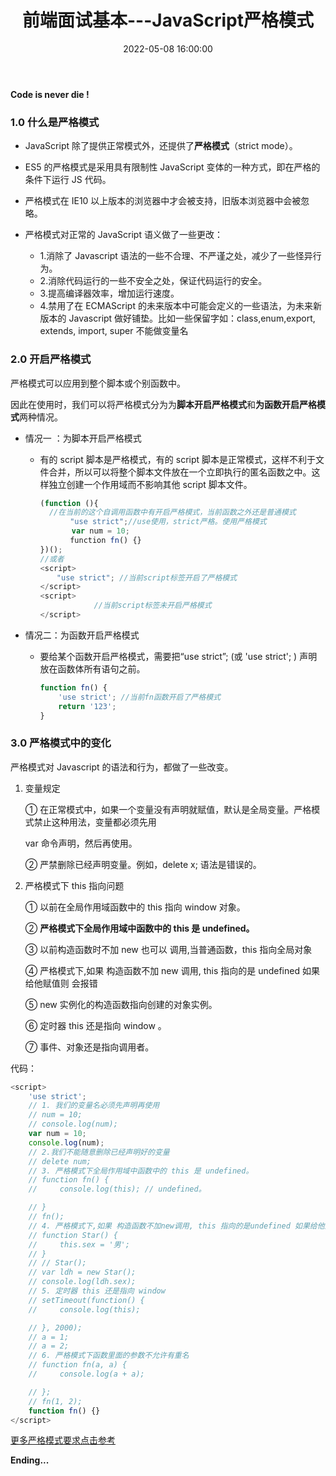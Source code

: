 ﻿---
title: 前端面试基本---JavaScript严格模式
type: 'tags'
categories: ['Web']
date: 2022-05-08 16:00:00
---

**Code is never die !**

### 1.0 什么是严格模式

- JavaScript 除了提供正常模式外，还提供了**严格模式**（strict mode）。
- ES5 的严格模式是采用具有限制性 JavaScript 变体的一种方式，即在严格的条件下运行 JS 代码。
- 严格模式在 IE10 以上版本的浏览器中才会被支持，旧版本浏览器中会被忽略。

- 严格模式对正常的 JavaScript 语义做了一些更改：
  - 1.消除了 Javascript 语法的一些不合理、不严谨之处，减少了一些怪异行为。
  - 2.消除代码运行的一些不安全之处，保证代码运行的安全。
  - 3.提高编译器效率，增加运行速度。
  - 4.禁用了在 ECMAScript 的未来版本中可能会定义的一些语法，为未来新版本的 Javascript 做好铺垫。比如一些保留字如：class,enum,export, extends, import, super 不能做变量名

### 2.0 开启严格模式

严格模式可以应用到整个脚本或个别函数中。

因此在使用时，我们可以将严格模式分为为**脚本开启严格模式**和**为函数开启严格模式**两种情况。

- 情况一 ：为脚本开启严格模式

  - 有的 script 脚本是严格模式，有的 script 脚本是正常模式，这样不利于文件合并，所以可以将整个脚本文件放在一个立即执行的匿名函数之中。这样独立创建一个作用域而不影响其他
    script 脚本文件。

    ```js
    (function (){
      //在当前的这个自调用函数中有开启严格模式，当前函数之外还是普通模式
    　　　　"use strict";//use使用，strict严格。使用严格模式
           var num = 10;
    　　　　function fn() {}
    })();
    //或者
    <script>
      　"use strict"; //当前script标签开启了严格模式
    </script>
    <script>
      			//当前script标签未开启严格模式
    </script>
    ```

- 情况二：为函数开启严格模式

  - 要给某个函数开启严格模式，需要把“use strict”; (或 'use strict'; ) 声明放在函数体所有语句之前。

    ```js
    function fn() {
    	'use strict'; //当前fn函数开启了严格模式
    	return '123';
    }
    ```

### 3.0 严格模式中的变化

严格模式对 Javascript 的语法和行为，都做了一些改变。

1. 变量规定

   ① 在正常模式中，如果一个变量没有声明就赋值，默认是全局变量。严格模式禁止这种用法，变量都必须先用

   var 命令声明，然后再使用。

   ② 严禁删除已经声明变量。例如，delete x; 语法是错误的。

2. 严格模式下 this 指向问题

   ① 以前在全局作用域函数中的 this 指向 window 对象。

   ② **严格模式下全局作用域中函数中的 this 是 undefined。**

   ③ 以前构造函数时不加 new 也可以 调用,当普通函数，this 指向全局对象

   ④ 严格模式下,如果 构造函数不加 new 调用, this 指向的是 undefined 如果给他赋值则 会报错

   ⑤ new 实例化的构造函数指向创建的对象实例。

   ⑥ 定时器 this 还是指向 window 。

   ⑦ 事件、对象还是指向调用者。

代码：

```js
<script>
    'use strict';
    // 1. 我们的变量名必须先声明再使用
    // num = 10;
    // console.log(num);
    var num = 10;
    console.log(num);
    // 2.我们不能随意删除已经声明好的变量
    // delete num;
    // 3. 严格模式下全局作用域中函数中的 this 是 undefined。
    // function fn() {
    //     console.log(this); // undefined。

    // }
    // fn();
    // 4. 严格模式下,如果 构造函数不加new调用, this 指向的是undefined 如果给他赋值则 会报错.
    // function Star() {
    //     this.sex = '男';
    // }
    // // Star();
    // var ldh = new Star();
    // console.log(ldh.sex);
    // 5. 定时器 this 还是指向 window
    // setTimeout(function() {
    //     console.log(this);

    // }, 2000);
    // a = 1;
    // a = 2;
    // 6. 严格模式下函数里面的参数不允许有重名
    // function fn(a, a) {
    //     console.log(a + a);

    // };
    // fn(1, 2);
    function fn() {}
</script>
```

[更多严格模式要求点击参考](https://developer.mozilla.org/zh-CN/docs/Web/JavaScript/Reference/Strict_mode)

**Ending...**
